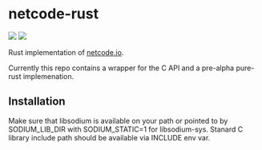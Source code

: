 # netcode-rust
[![](http://meritbadge.herokuapp.com/netcode)](https://crates.io/crates/netcode)
![](https://docs.rs/netcode/badge.svg)

Rust implementation of [netcode.io](https://github.com/networkprotocol/netcode.io).

Currently this repo contains a wrapper for the C API and a pre-alpha pure-rust implemenation.

## Installation

Make sure that libsodium is available on your path or pointed to by SODIUM_LIB_DIR with SODIUM_STATIC=1 for libsodium-sys.
Stanard C library include path should be available via INCLUDE env var.